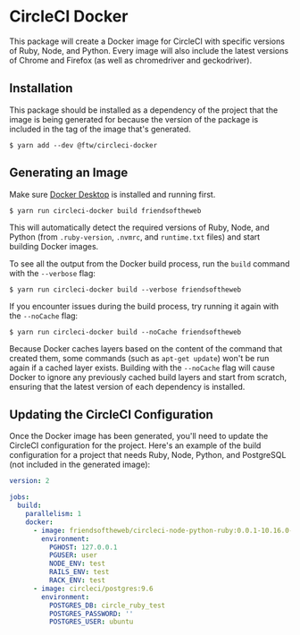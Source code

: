 # CircleCI Docker

This package will create a Docker image for CircleCI with specific versions of Ruby, Node, and Python. Every image will also include the latest versions of Chrome and Firefox (as well as chromedriver and geckodriver).

## Installation

This package should be installed as a dependency of the project that the image is being generated for because the version of the package is included in the tag of the image that's generated.

```
$ yarn add --dev @ftw/circleci-docker
```

## Generating an Image

Make sure [Docker Desktop](https://www.docker.com/products/docker-desktop) is installed and running first.

```
$ yarn run circleci-docker build friendsoftheweb
```

This will automatically detect the required versions of Ruby, Node, and Python (from `.ruby-version`, `.nvmrc`, and `runtime.txt` files) and start building Docker images.

To see all the output from the Docker build process, run the `build` command with the `--verbose` flag:

```
$ yarn run circleci-docker build --verbose friendsoftheweb
```

If you encounter issues during the build process, try running it again with the `--noCache` flag:

```
$ yarn run circleci-docker build --noCache friendsoftheweb
```

Because Docker caches layers based on the content of the command that created them, some commands (such as `apt-get update`) won't be run again if a cached layer exists. Building with the `--noCache` flag will cause Docker to ignore any previously cached build layers and start from scratch, ensuring that the latest version of each dependency is installed.

## Updating the CircleCI Configuration

Once the Docker image has been generated, you'll need to update the CircleCI configuration for the project. Here's an example of the build configuration for a project that needs Ruby, Node, Python, and PostgreSQL (not included in the generated image):

```yaml
version: 2

jobs:
  build:
    parallelism: 1
    docker:
      - image: friendsoftheweb/circleci-node-python-ruby:0.0.1-10.16.0-2.7.17-2.6.5
        environment:
          PGHOST: 127.0.0.1
          PGUSER: user
          NODE_ENV: test
          RAILS_ENV: test
          RACK_ENV: test
      - image: circleci/postgres:9.6
        environment:
          POSTGRES_DB: circle_ruby_test
          POSTGRES_PASSWORD: ''
          POSTGRES_USER: ubuntu
```
